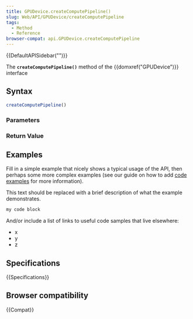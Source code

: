```yaml
---
title: GPUDevice.createComputePipeline()
slug: Web/API/GPUDevice/createComputePipeline
tags:
  - Method
  - Reference
browser-compat: api.GPUDevice.createComputePipeline
---
```

{{DefaultAPISidebar("")}}

The **`createComputePipeline()`** method of the {{domxref("GPUDevice")}} interface 

## Syntax

```js
createComputePipeline()
```

### Parameters



### Return Value



## Examples

Fill in a simple example that nicely shows a typical usage of the API, then perhaps some more complex examples (see our guide on how to add [code examples](/en-US/docs/MDN/Contribute/Structures/Code_examples) for more information).

This text should be replaced with a brief description of what the example demonstrates.

```js
my code block
```

And/or include a list of links to useful code samples that live elsewhere:

*   x
*   y
*   z

## Specifications

{{Specifications}}

## Browser compatibility

{{Compat}}

